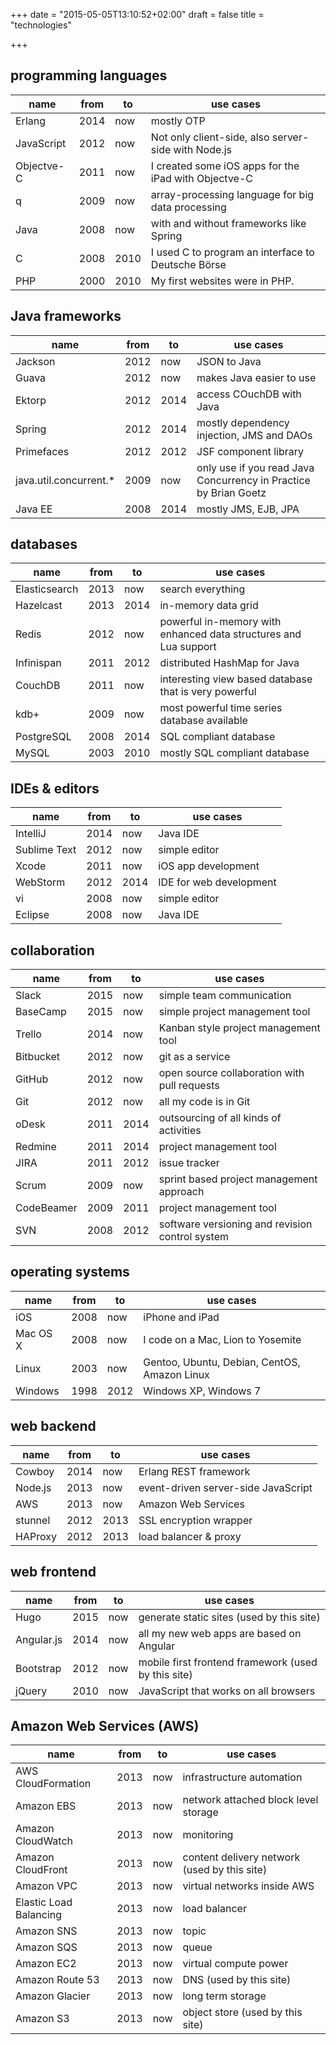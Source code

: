 +++
date = "2015-05-05T13:10:52+02:00"
draft = false
title = "technologies"

+++

## programming languages

name       | from | to   | use cases
-----------|------|------|------------------------------------------------------
Erlang     | 2014 | now  | mostly OTP
JavaScript | 2012 | now  | Not only client-side, also server-side with Node.js
Objectve-C | 2011 | now  | I created some iOS apps for the iPad with Objectve-C
q          | 2009 | now  | array-processing language for big data processing
Java       | 2008 | now  | with and without frameworks like Spring
C          | 2008 | 2010 | I used C to program an interface to Deutsche Börse
PHP        | 2000 | 2010 | My first websites were in PHP.

## Java frameworks

name                   | from | to   | use cases
-----------------------|------|------|------------------------------------------------------------------
Jackson                | 2012 | now  | JSON to Java
Guava                  | 2012 | now  | makes Java easier to use
Ektorp                 | 2012 | 2014 | access COuchDB with Java
Spring                 | 2012 | 2014 | mostly dependency injection, JMS and DAOs
Primefaces             | 2012 | 2012 | JSF component library
java.util.concurrent.* | 2009 | now  | only use if you read Java Concurrency in Practice by Brian Goetz
Java EE                | 2008 | 2014 | mostly JMS, EJB, JPA

## databases

name                   | from | to   | use cases
-----------------------|------|------|------------------------------------------------------------------
Elasticsearch          | 2013 | now  | search everything
Hazelcast              | 2013 | 2014 | in-memory data grid
Redis                  | 2012 | now  | powerful in-memory with enhanced data structures and Lua support
Infinispan             | 2011 | 2012 | distributed HashMap for Java
CouchDB                | 2011 | now  | interesting view based database that is very powerful
kdb+                   | 2009 | now  | most powerful time series database available
PostgreSQL             | 2008 | 2014 | SQL compliant database
MySQL                  | 2003 | 2010 | mostly SQL compliant database

## IDEs & editors

name           | from | to   | use cases
---------------|------|------|---------------------------
IntelliJ       | 2014 | now  | Java IDE
Sublime Text   | 2012 | now  | simple editor
Xcode          | 2011 | now  | iOS app development
WebStorm       | 2012 | 2014 | IDE for web development
vi             | 2008 | now  | simple editor
Eclipse        | 2008 | now  | Java IDE

## collaboration

name           | from | to   | use cases
---------------|------|------|-----------------------------------------------
Slack          | 2015 | now  | simple team communication
BaseCamp       | 2015 | now  | simple project management tool
Trello         | 2014 | now  | Kanban style project management tool
Bitbucket      | 2012 | now  | git as a service
GitHub         | 2012 | now  | open source collaboration with pull requests 
Git            | 2012 | now  | all my code is in Git
oDesk          | 2011 | 2014 | outsourcing of all kinds of activities 
Redmine        | 2011 | 2014 | project management tool
JIRA           | 2011 | 2012 | issue tracker
Scrum          | 2009 | now  | sprint based project management approach
CodeBeamer     | 2009 | 2011 | project management tool
SVN            | 2008 | 2012 | software versioning and revision control system

## operating systems

name           | from | to   | use cases
---------------|------|------|-----------------------------------------------
iOS            | 2008 | now  | iPhone and iPad
Mac OS X       | 2008 | now  | I code on a Mac, Lion to Yosemite
Linux          | 2003 | now  | Gentoo, Ubuntu, Debian, CentOS, Amazon Linux
Windows        | 1998 | 2012 | Windows XP, Windows 7

## web backend

name           | from | to   | use cases
---------------|------|------|-----------------------------------------------
Cowboy         | 2014 | now  | Erlang REST framework
Node.js        | 2013 | now  | event-driven server-side JavaScript
AWS            | 2013 | now  | Amazon Web Services
stunnel        | 2012 | 2013 | SSL encryption wrapper
HAProxy        | 2012 | 2013 | load balancer & proxy

## web frontend

name           | from | to   | use cases
---------------|------|------|------------------------------------------------------
Hugo           | 2015 | now  | generate static sites (used by this site)
Angular.js     | 2014 | now  | all my new web apps are based on Angular
Bootstrap      | 2012 | now  | mobile first frontend framework (used by this site)
jQuery         | 2010 | now  | JavaScript that works on all browsers

## Amazon Web Services (AWS)

name                   | from | to   | use cases
-----------------------|------|------|------------------------------------------------------------------
AWS CloudFormation     | 2013 | now  | infrastructure automation
Amazon EBS             | 2013 | now  | network attached block level storage
Amazon CloudWatch      | 2013 | now  | monitoring
Amazon CloudFront      | 2013 | now  | content delivery network (used by this site)
Amazon VPC             | 2013 | now  | virtual networks inside AWS
Elastic Load Balancing | 2013 | now  | load balancer
Amazon SNS             | 2013 | now  | topic
Amazon SQS             | 2013 | now  | queue
Amazon EC2             | 2013 | now  | virtual compute power
Amazon Route 53        | 2013 | now  | DNS (used by this site)
Amazon Glacier         | 2013 | now  | long term storage
Amazon S3              | 2013 | now  | object store (used by this site)
